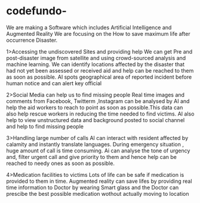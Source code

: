 # codefundo-
We are making a Software which includes Artificial Intelligence and Augmented Reality
We are focusing on the How to save maximum life after occurrence Disaster.

1>Accessing the undiscovered Sites and providing help
We can get  Pre and post-disaster image from satellite and using crowd-sourced analysis and machine learning. We can identify  locations affected by the disaster that had not yet been assessed or received aid and help can be reached to them as soon as possible. 
AI spots geographical area of reported incident before human notice and  can alert key official

2>Social Media can help us to find missing people
Real time images and comments from Facebook, Twitterm ,Instagram can be analysed by AI and help the aid workers to reach to point as soon as possible.This data can also help rescue workers in reducing the time needed to find victims.
AI also help to view unstructured data and background posted to social channel and help to find missing people

3>Handling large number of calls
AI can interact with resident affected by calamity and instantly translate languages. 
During emergency situation , huge amount of call is time consuming. Ai can analyse the tone of urgency and, filter urgent call and give priority to them and hence help can be reached to needy ones as soon as possible.

4>Medication facilities to victims
Lots of life can be safe if medication is provided to them in time. Augmented reality can save lifes by providing real time information to Doctor  by wearing Smart glass and the Doctor can prescibe the best possible medication wothout actually moving to location

